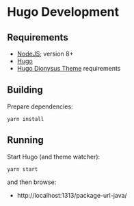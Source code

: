 # Hugo Development

## Requirements

* [NodeJS](https://nodejs.org/en/download/); version 8+
* [Hugo](https://gohugo.io/getting-started/installing/)
* [Hugo Dionysus Theme](https://github.com/jdillon/hugo-dionysus-theme) requirements

## Building

Prepare dependencies:

    yarn install

## Running

Start Hugo (and theme watcher):

    yarn start

and then browse:

* http://localhost:1313/package-url-java/
